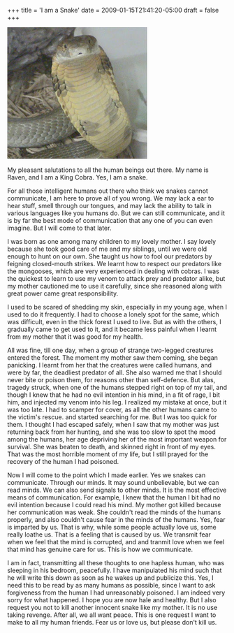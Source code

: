 +++
title = 'I am a Snake'
date = 2009-01-15T21:41:20-05:00
draft = false
+++

![snake](../images/snake.jpg)

My pleasant salutations to all the human beings out there. My name is Raven, and I am a King Cobra. Yes, I am a snake.

For all those intelligent humans out there who think we snakes cannot communicate, I am here to prove all of you wrong. We may lack a ear to hear stuff, smell through our tongues, and may lack the ability to talk in various languages like you humans do. But we can still communicate, and it is by far the best mode of communication that any one of you can even imagine. But I will come to that later.

I was born as one among many children to my lovely mother. I say lovely because she took good care of me and my siblings, until we were old enough to hunt on our own. She taught us how to fool our predators by feigning closed-mouth strikes. We learnt how to respect our predators like the mongooses, which are very experienced in dealing with cobras. I was the quickest to learn to use my venom to attack prey and predator alike, but my mother cautioned me to use it carefully, since she reasoned along with great power came great responsibility.

I used to be scared of shedding my skin, especially in my young age, when I used to do it frequently. I had to choose a lonely spot for the same, which was difficult, even in the thick forest I used to live. But as with the others, I gradually came to get used to it, and it became less painful when I learnt from my mother that it was good for my health.

All was fine, till one day, when a group of strange two-legged creatures entered the forest. The moment my mother saw them coming, she began panicking. I learnt from her that the creatures were called humans, and were by far, the deadliest predator of all. She also warned me that I should never bite or poison them, for reasons other than self-defence. But alas, tragedy struck, when one of the humans stepped right on top of my tail, and though I knew that he had no evil intention in his mind, in a fit of rage, I bit him, and injected my venom into his leg. I realized my mistake at once, but it was too late. I had to scamper for cover, as all the other humans came to the victim's rescue. and started searching for me. But I was too quick for them. I thought I had escaped safely, when I saw that my mother was just returning back from her hunting, and she was too slow to spot the mood among the humans, her age depriving her of the most important weapon for survival. She was beaten to death, and skinned right in front of my eyes. That was the most horrible moment of my life, but I still prayed for the recovery of the human I had poisoned.

Now I will come to the point which I made earlier. Yes we snakes can communicate. Through our minds. It may sound unbelievable, but we can read minds. We can also send signals to other minds. It is the most effective means of communication. For example, I knew that the human I bit had no evil intention because I could read his mind. My mother got killed because her communication was weak. She couldn't read the minds of the humans properly, and also couldn't cause fear in the minds of the humans. Yes, fear is imparted by us. That is why, while some people actually love us, some really loathe us. That is a feeling that is caused by us. We transmit fear when we feel that the mind is corrupted, and and tranmit love when we feel that mind has genuine care for us. This is how we communicate.

I am in fact, transmitting all these thoughts to one hapless human, who was sleeping in his bedroom, peacefully. I have manipulated his mind such that he will write this down as soon as he wakes up and publicize this. Yes, I need this to be read by as many humans as possible, since I want to ask forgiveness from the human I had unreasonably poisoned. I am indeed very sorry for what happened. I hope you are now hale and healthy. But I also request you not to kill another innocent snake like my mother. It is no use taking revenge. After all, we all want peace. This is one request I want to make to all my human friends. Fear us or love us, but please don't kill us.